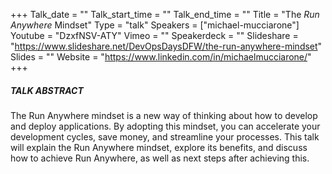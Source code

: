 +++
Talk_date = ""
Talk_start_time = ""
Talk_end_time = ""
Title = "The *Run Anywhere* Mindset"
Type = "talk"
Speakers = ["michael-mucciarone"]
Youtube = "DzxfNSV-ATY"
Vimeo = ""
Speakerdeck = ""
Slideshare = "https://www.slideshare.net/DevOpsDaysDFW/the-run-anywhere-mindset"
Slides = ""
Website = "https://www.linkedin.com/in/michaelmucciarone/"
+++

##### TALK ABSTRACT

The Run Anywhere mindset is a new way of thinking about how to develop and deploy applications.  By adopting this mindset, you can accelerate your development cycles, save money, and streamline your processes.  This talk will explain the Run Anywhere mindset, explore its benefits, and discuss how to achieve Run Anywhere, as well as next steps after achieving this.